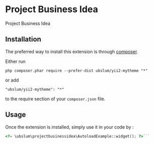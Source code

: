 Project Business Idea
=====================
Project Business Idea

Installation
------------

The preferred way to install this extension is through [composer](http://getcomposer.org/download/).

Either run

```
php composer.phar require --prefer-dist ubslum/yii2-mytheme "*"
```

or add

```
"ubslum/yii2-mytheme": "*"
```

to the require section of your `composer.json` file.


Usage
-----

Once the extension is installed, simply use it in your code by  :

```php
<?= \ubslum\projectbusinessidea\AutoloadExample::widget(); ?>```